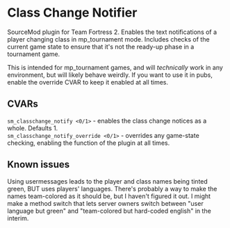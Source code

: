 # Class Change Notifier
SourceMod plugin for Team Fortress 2. Enables the text notifications of a player changing class in mp_tournament mode. Includes checks of the current game state to ensure that it's not the ready-up phase in a tournament game.

This is intended for mp_tournament games, and will *technically* work in any environment, but will likely behave weirdly. If you want to use it in pubs, enable the override CVAR to keep it enabled at all times.

## CVARs
`sm_classchange_notify <0/1>` - enables the class change notices as a whole. Defaults 1.\
`sm_classchange_notify_override <0/1>` - overrides any game-state checking, enabling the function of the plugin at all times.

## Known issues
Using usermessages leads to the player and class names being tinted green, BUT uses players' languages. There's probably a way to make the names team-colored as it should be, but I haven't figured it out.
I might make a method switch that lets server owners switch between "user language but green" and "team-colored but hard-coded english" in the interim.
